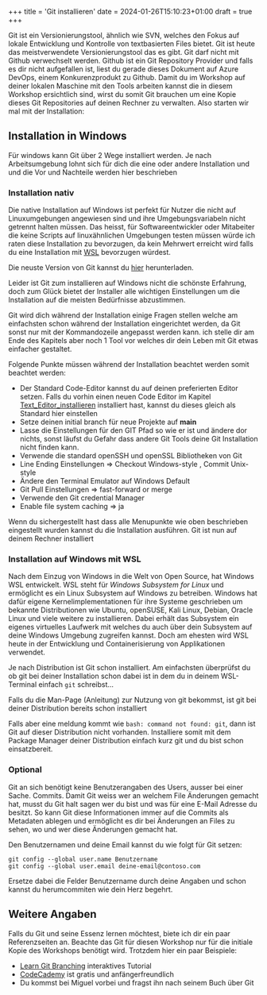 +++
title = 'Git installieren'
date = 2024-01-26T15:10:23+01:00
draft = true
+++

Git ist ein Versionierungstool, ähnlich wie SVN, welches den Fokus auf lokale Entwicklung und Kontrolle von textbasierten Files bietet. Git ist heute das meistverwendete Versionierungstool das es gibt. Git darf nicht mit Github verwechselt werden. Github ist ein Git Repository Provider und falls es dir nicht aufgefallen ist, liest du gerade dieses Dokument auf Azure DevOps, einem Konkurenzprodukt zu Github. Damit du im Workshop auf deiner lokalen Maschine mit den Tools arbeiten kannst die in diesem Workshop ersichtlich sind, wirst du somit Git brauchen um eine Kopie dieses Git Repositories auf deinen Rechner zu verwalten. Also starten wir mal mit der Installation:

## Installation in Windows

Für windows kann Git über 2 Wege installiert werden. Je nach Arbeitsumgebung lohnt sich für dich die eine oder andere Installation und und die Vor und Nachteile werden hier beschrieben

### Installation nativ

Die native Installation auf Windows ist perfekt für Nutzer die nicht auf Linuxumgebungen angewiesen sind und ihre Umgebungsvariabeln nicht getrennt halten müssen. Das heisst, für Softwareentwickler oder Mitabeiter die keine Scripts auf linuxähnlichen Umgebungen testen müssen würde ich raten diese Installation zu bevorzugen, da kein Mehrwert erreicht wird falls du eine Installation mit [WSL](https://learn.microsoft.com/de-de/windows/wsl/about) bevorzugen würdest.

Die neuste Version von Git kannst du [hier](https://github.com/git-for-windows/git/releases/download/v2.43.0.windows.1/Git-2.43.0-64-bit.exe) herunterladen.

Leider ist Git zum installieren auf Windows nicht die schönste Erfahrung, doch zum Glück bietet der Installer alle wichtigen Einstellungen um die Installation auf die meisten Bedürfnisse abzustimmen.

Git wird dich während der Installation einige Fragen stellen welche am einfachsten schon während der Installation eingerichtet werden, da Git sonst nur mit der Kommandozeile angepasst werden kann. ich stelle dir am Ende des Kapitels aber noch 1 Tool vor welches dir dein Leben mit Git etwas einfacher gestaltet.

Folgende Punkte müssen während der Installation beachtet werden somit beachtet werden:

- Der Standard Code-Editor kannst du auf deinen preferierten Editor setzen. Falls du vorhin einen neuen Code Editor im Kapitel [Text_Editor_installieren](https://dev.azure.com/Rebsamen-Group/_git/Netzwerk-Workshop?path=/00_Voraussetzungen/01_Text-Editor_installieren.md) installiert hast, kannst du dieses gleich als Standard hier einstellen
- Setze deinen initial branch für neue Projekte auf **main**
- Lasse die Einstellungen für den GIT Pfad so wie er ist und ändere dor nichts, sonst läufst du Gefahr dass andere Git Tools deine Git Installation nicht finden kann.
- Verwende die standard openSSH und openSSL Bibliotheken von Git
- Line Ending Einstellungen => Checkout Windows-style , Commit Unix-style
- Ändere den Terminal Emulator auf Windows Default
- Git Pull Einstellungen => fast-forward or merge
- Verwende den Git credential Manager
- Enable file system caching => ja

Wenn du sichergestellt hast dass alle Menupunkte wie oben beschrieben eingestellt wurden kannst du die Installation ausführen. Git ist nun auf deinem Rechner installiert

### Installation auf Windows mit WSL

Nach dem Einzug von Windows in die Welt von Open Source, hat Windows WSL entwickelt. WSL steht für _Windows Subsystem for Linux_ und ermöglicht es ein Linux Subsystem auf Windows zu betreiben. Windows hat dafür eigene Kernelimplementationen für ihre Systeme geschrieben um bekannte Distributionen wie Ubuntu, openSUSE, Kali Linux, Debian, Oracle Linux und viele weitere zu installieren. Dabei erhält das Subsystem ein eigenes virtuelles Laufwerk mit welches du auch über dein Subsystem auf deine Windows Umgebung zugreifen kannst. Doch am ehesten wird WSL heute in der Entwicklung und Containerisierung von Applikationen verwendet.

Je nach Distribution ist Git schon installiert. Am einfachsten überprüfst du ob git bei deiner Installation schon dabei ist in dem du in deinem WSL-Terminal einfach `git` schreibst...

Falls du die Man-Page (Anleitung) zur Nutzung von git bekommst, ist git bei deiner Distribution bereits schon installiert

Falls aber eine meldung kommt wie `bash: command not found: git`, dann ist Git auf dieser Distribution nicht vorhanden. Installiere somit mit dem Package Manager deiner Distribution einfach kurz git und du bist schon einsatzbereit.

### Optional

Git an sich benötigt keine Benutzerangaben des Users, ausser bei einer Sache. Commits. Damit Git weiss wer an welchem File Änderungen gemacht hat, musst du Git halt sagen wer du bist und was für eine E-Mail Adresse du besitzt. So kann Git diese Informationen immer auf die Commits als Metadaten ablegen und ermöglicht es dir bei Änderungen an Files zu sehen, wo und wer diese Änderungen gemacht hat.

Den Benutzernamen und deine Email kannst du wie folgt für Git setzen:

```
git config --global user.name Benutzername
git config --global user.email deine-email@contoso.com
```

Ersetze dabei die Felder Benutzername durch deine Angaben und schon kannst du herumcommiten wie dein Herz begehrt.

## Weitere Angaben

Falls du Git und seine Essenz lernen möchtest, biete ich dir ein paar Referenzseiten an. Beachte das Git für diesen Workshop nur für die initiale Kopie des Workshops benötigt wird. Trotzdem hier ein paar Beispiele:

- [Learn Git Branching](https://learngitbranching.js.org/) interaktives Tutorial
- [CodeCademy](https://www.codecademy.com/learn/learn-git) ist gratis und anfängerfreundlich
- Du kommst bei Miguel vorbei und fragst ihn nach seinem Buch über Git
